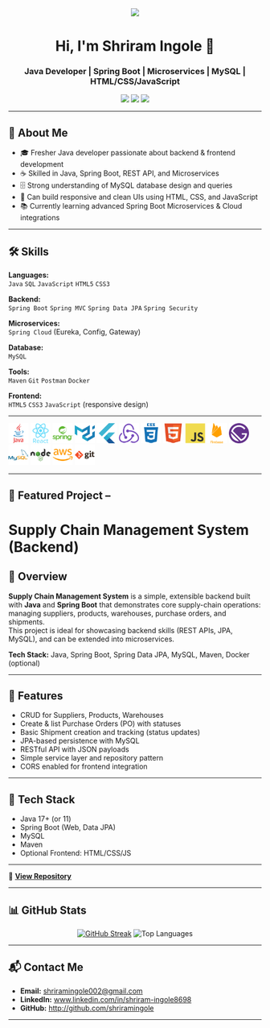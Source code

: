 
<!-- Profile Banner -->
<div id="header" align="center">
  <img src="https://media.giphy.com/media/M9gbBd9nbDrOTu1Mqx/giphy.gif" width="100"/>
</div>

<h1 align="center">Hi, I'm Shriram Ingole 👋</h1>
<h3 align="center">Java Developer  | Spring Boot | Microservices | MySQL | HTML/CSS/JavaScript</h3>

<p align="center">
  <a href="mailto:shriramingole002@gmail.com"><img src="https://img.shields.io/badge/Email-Contact-blue?style=flat-square&logo=gmail"></a>
  <a href="www.linkedin.com/in/shriram-ingole8698"><img src="https://img.shields.io/badge/LinkedIn-Profile-blue?style=flat-square&logo=linkedin"></a>
  <a href="https://github.com/shriramingole"><img src="https://img.shields.io/badge/GitHub-Portfolio-black?style=flat-square&logo=github"></a>
</p>

---

## 🚀 About Me
- 🎓 Fresher Java developer passionate about backend & frontend development  
- ☕ Skilled in Java, Spring Boot, REST API, and Microservices  
- 🗄️ Strong understanding of MySQL database design and queries  
- 🎨 Can build responsive and clean UIs using HTML, CSS, and JavaScript  
- 📚 Currently learning advanced Spring Boot Microservices & Cloud integrations  

---

## 🛠 Skills

**Languages:**  
`Java` `SQL` `JavaScript` `HTML5` `CSS3`

**Backend:**  
`Spring Boot` `Spring MVC` `Spring Data JPA` `Spring Security`

**Microservices:**  
`Spring Cloud` (Eureka, Config, Gateway)

**Database:**  
`MySQL`

**Tools:**  
`Maven` `Git` `Postman` `Docker`

**Frontend:**  
`HTML5` `CSS3` `JavaScript` (responsive design)

---

<div>
  <img src="https://github.com/devicons/devicon/blob/master/icons/java/java-original-wordmark.svg" title="Java" alt="Java" width="40" height="40"/> 
  <img src="https://github.com/devicons/devicon/blob/master/icons/react/react-original-wordmark.svg" title="React" alt="React" width="40" height="40"/> 
  <img src="https://github.com/devicons/devicon/blob/master/icons/spring/spring-original-wordmark.svg" title="Spring" alt="Spring" width="40" height="40"/> 
  <img src="https://github.com/devicons/devicon/blob/master/icons/materialui/materialui-original.svg" title="Material UI" alt="Material UI" width="40" height="40"/> 
  <img src="https://github.com/devicons/devicon/blob/master/icons/flutter/flutter-original.svg" title="Flutter" alt="Flutter" width="40" height="40"/> 
  <img src="https://github.com/devicons/devicon/blob/master/icons/redux/redux-original.svg" title="Redux" alt="Redux " width="40" height="40"/> 
  <img src="https://github.com/devicons/devicon/blob/master/icons/css3/css3-plain-wordmark.svg"  title="CSS3" alt="CSS" width="40" height="40"/> 
  <img src="https://github.com/devicons/devicon/blob/master/icons/html5/html5-original.svg" title="HTML5" alt="HTML" width="40" height="40"/> 
  <img src="https://github.com/devicons/devicon/blob/master/icons/javascript/javascript-original.svg" title="JavaScript" alt="JavaScript" width="40" height="40"/> 
  <img src="https://github.com/devicons/devicon/blob/master/icons/firebase/firebase-plain-wordmark.svg" title="Firebase" alt="Firebase" width="40" height="40"/> 
  <img src="https://github.com/devicons/devicon/blob/master/icons/gatsby/gatsby-original.svg" title="Gatsby"  alt="Gatsby" width="40" height="40"/> 
  <img src="https://github.com/devicons/devicon/blob/master/icons/mysql/mysql-original-wordmark.svg" title="MySQL"  alt="MySQL" width="40" height="40"/> 
  <img src="https://github.com/devicons/devicon/blob/master/icons/nodejs/nodejs-original-wordmark.svg" title="NodeJS" alt="NodeJS" width="40" height="40"/> 
  <img src="https://github.com/devicons/devicon/blob/master/icons/amazonwebservices/amazonwebservices-plain-wordmark.svg" title="AWS" alt="AWS" width="40" height="40"/> 
  <img src="https://github.com/devicons/devicon/blob/master/icons/git/git-original-wordmark.svg" title="Git" **alt="Git" width="40" height="40"/>
</div>

---

## 📂 Featured Project – 

# Supply Chain Management System (Backend)

## 👋 Overview
**Supply Chain Management System** is a simple, extensible backend built with **Java** and **Spring Boot** that demonstrates core supply-chain operations: managing suppliers, products, warehouses, purchase orders, and shipments.  
This project is ideal for showcasing backend skills (REST APIs, JPA, MySQL), and can be extended into microservices.

**Tech Stack:** Java, Spring Boot, Spring Data JPA, MySQL, Maven, Docker (optional)

---

## 🚀 Features
- CRUD for Suppliers, Products, Warehouses
- Create & list Purchase Orders (PO) with statuses
- Basic Shipment creation and tracking (status updates)
- JPA-based persistence with MySQL
- RESTful API with JSON payloads
- Simple service layer and repository pattern
- CORS enabled for frontend integration

---

## 🧭 Tech Stack
- Java 17+ (or 11)
- Spring Boot (Web, Data JPA)
- MySQL
- Maven
- Optional Frontend: HTML/CSS/JS

---

🔗 **[View Repository](https://github.com/shriramingole/SupplyChainManagementSystem.git)**

---

## 📊 GitHub Stats

<p align="center">
   <a href="https://git.io/streak-stats"><img src="https://github-readme-streak-stats.herokuapp.com?user=shriramingole&theme=dark&hide_border=true" alt="GitHub Streak" /></a>
  <img src="https://github-readme-stats.vercel.app/api/top-langs/?username=shriramingole&layout=compact&theme=tokyonight" alt="Top Languages" />

</p>




---

## 📬 Contact Me
- **Email:** shriramingole002@gmail.com  
- **LinkedIn:** www.linkedin.com/in/shriram-ingole8698  
- **GitHub:** http://github.com/shriramingole

---


